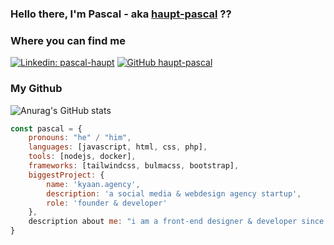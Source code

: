 ### Hello there, I'm Pascal - aka [haupt-pascal][website] ??

### Where you can find me

[![Linkedin: pascal-haupt](https://img.shields.io/badge/-pascal-haupt-blue?style=flat-square&logo=Linkedin&logoColor=white&link=https://www.linkedin.com/in/pascal-haupt-b6406719b/)](https://www.linkedin.com/in/pascal-haupt-b6406719b/)
[![GitHub haupt-pascal](https://img.shields.io/github/followershaupt-pascal?label=follow&style=social)](https://github.com/haupt-pascal/)
### My Github

![Anurag's GitHub stats](https://github-readme-stats.vercel.app/api?username=haupt-pascal&count_private=true)

```javascript
const pascal = {
    pronouns: "he" / "him",
    languages: [javascript, html, css, php],
    tools: [nodejs, docker],
    frameworks: [tailwindcss, bulmacss, bootstrap],
    biggestProject: {
        name: 'kyaan.agency',
        description: 'a social media & webdesign agency startup',
        role: 'founder & developer'
    },
    description about me: "i am a front-end designer & developer since about 3 years, focused on design and websites"
}
```

[website]: https://pascal-haupt.eu
[linkedin]: https://www.linkedin.com/in/pascal-haupt-b6406719b/
[instagram]: https://www.instagram.com/haupt_pascal/